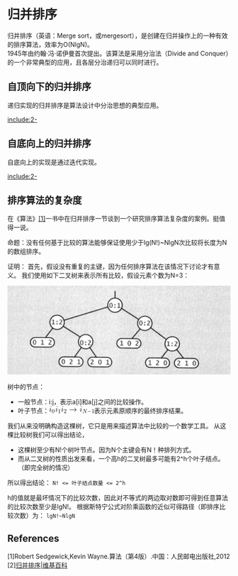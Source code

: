 # 归并排序


归并排序（英语：Merge sort，或mergesort），是创建在归并操作上的一种有效的排序算法，效率为O(NlgN)。  
1945年由约翰·冯·诺伊曼首次提出。该算法是采用分治法（Divide and Conquer）的一个非常典型的应用，且各层分治递归可以同时进行。

## 自顶向下的归并排序

递归实现的归并排序是算法设计中分治思想的典型应用。

[include:2-](../../javacode/jdk/src/main/java/com/tea/java/algorithm/mergesort/MergeSort1.java)


## 自底向上的归并排序

自底向上的实现是通过迭代实现。

[include:2-](../../javacode/jdk/src/main/java/com/tea/java/algorithm/mergesort/MergeSort2.java)


## 排序算法的复杂度

在《算法》[[1]](#References)一书中在归并排序一节谈到一个研究排序算法复杂度的案例。挺值得一说。

命题：没有任何基于比较的算法能够保证使用少于lg(N!)~NlgN次比较将长度为N的数组排序。

证明：
首先，假设没有重复的主键，因为任何排序算法在该情况下讨论才有意义。
我们使用如下二叉树来表示所有比较，假设元素个数为N=3：

![algorithm_sort_tree.jpg](algorithm_sort_tree.jpg)

树中的节点：
* 一般节点：i:j，表示a[i]和a[j]之间的比较操作。
* 叶子节点：![](item1toN.png)表示元素原顺序的最终排序结果。

我们从来没明确构造这棵树，它只是用来描述算法中比较的一个数学工具。
从这棵比较树我们可以得出结论，
* 这棵树至少有N!个树叶节点。因为N个主键会有N！种排列方式。
* 而从二叉树的性质出发来看，一个高h的二叉树最多可能有2^h个叶子结点。（即完全树的情况）

所以得出结论：
```N! <= 叶子结点数量 <= 2^h``` 

h的值就是最坏情况下的比较次数，因此对不等式的两边取对数即可得到任意算法的比较次数至少是lgN!。
根据斯特宁公式对阶乘函数的近似可得路径（即排序比较次数）为：
```lgN!~NlgN```


## References

[1]Robert Sedgewick,Kevin Wayne.算法（第4版）.中国：人民邮电出版社,2012
[2][归并排序|维基百科](https://zh.wikipedia.org/zh-sg/%E5%BD%92%E5%B9%B6%E6%8E%92%E5%BA%8F)